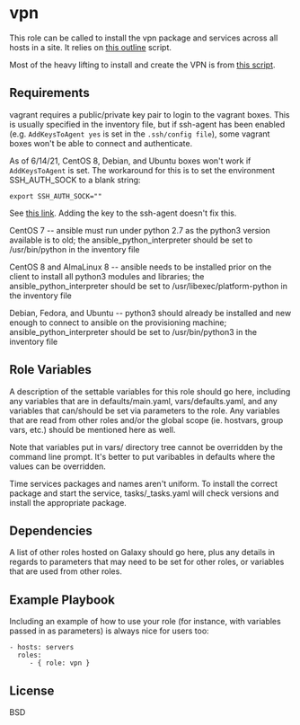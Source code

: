 vpn
=========

This role can be called to install the vpn package and services across all hosts in a site. It relies on [this outline](https://notthebe.ee/Creating-your-own-OpenVPN-server.html) script.

Most of the heavy lifting to install and create the VPN is from [this script](https://raw.githubusercontent.com/Nyr/openvpn-install/master/openvpn-install.sh).


Requirements
------------

vagrant requires a public/private key pair to login to the vagrant boxes. This is usually specified in the inventory file, but if ssh-agent has been enabled (e.g. `AddKeysToAgent yes` is set in the `.ssh/config file`), some vagrant boxes won't be able to connect and authenticate.

As of 6/14/21, CentOS 8, Debian, and Ubuntu boxes won't work if `AddKeysToAgent` is set.  The workaround for this is to set the environment SSH\_AUTH\_SOCK to a blank string:

    export SSH_AUTH_SOCK=""

See [this link](https://github.com/hashicorp/vagrant/issues/8204).  Adding the key to the ssh-agent doesn't fix this.

CentOS 7 -- ansible must run under python 2.7 as the python3 version available is to old; the ansible\_python\_interpreter should be set to /usr/bin/python in the inventory file

CentOS 8 and AlmaLinux 8 -- ansible needs to be installed prior on the client to install all python3 modules and libraries; the ansible\_python\_interpreter should be set to /usr/libexec/platform-python in the inventory file

Debian, Fedora, and Ubuntu -- python3 should already be installed and new enough to connect to ansible on the provisioning machine; ansible\_python\_interpreter should be set to /usr/bin/python3 in the inventory file


Role Variables
--------------

A description of the settable variables for this role should go here, including any variables that are in defaults/main.yaml, vars/defaults.yaml, and any variables that can/should be set via parameters to the role. Any variables that are read from other roles and/or the global scope (ie. hostvars, group vars, etc.) should be mentioned here as well.

Note that variables put in vars/ directory tree cannot be overridden by the command line prompt.  It's better to put varibables in defaults where the values can be overridden.

Time services packages and names aren't uniform.  To install the correct package and start the service, tasks/<distro-family>\_tasks.yaml will check versions and install the appropriate package.

Dependencies
------------

A list of other roles hosted on Galaxy should go here, plus any details in regards to parameters that may need to be set for other roles, or variables that are used from other roles.

Example Playbook
----------------

Including an example of how to use your role (for instance, with variables passed in as parameters) is always nice for users too:

    - hosts: servers
      roles:
         - { role: vpn }

License
-------

BSD
